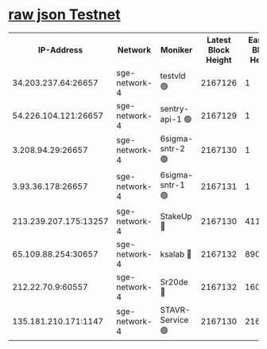 
[raw json Testnet](https://rpc-check.sget.stavr.tech/sget/rpc-sget-result.json)
=


<table><tr><th>IP-Address</th><th>Network</th><th>Moniker</th><th>Latest Block Height</th><th>Earliest Block Height</th><th>Catching Up</th><th>Tx Index</th><th>Voting Power</th><th>Scan Time</th></tr><tr><td>34.203.237.64:26657</td><td>sge-network-4</td><td>testvld 🟢</td><td>2167126</td><td>1</td><td>False</td><td>on</td><td>0</td><td>2024-03-25T09:28:19.264564801UTC</td></tr><tr><td>54.226.104.121:26657</td><td>sge-network-4</td><td>sentry-api-1 🟢</td><td>2167129</td><td>1</td><td>False</td><td>on</td><td>0</td><td>2024-03-25T09:28:34.183165096UTC</td></tr><tr><td>3.208.94.29:26657</td><td>sge-network-4</td><td>6sigma-sntr-2 🟢</td><td>2167130</td><td>1</td><td>False</td><td>on</td><td>0</td><td>2024-03-25T09:28:41.440884561UTC</td></tr><tr><td>3.93.36.178:26657</td><td>sge-network-4</td><td>6sigma-sntr-1 🟢</td><td>2167131</td><td>1</td><td>False</td><td>on</td><td>0</td><td>2024-03-25T09:28:46.110921529UTC</td></tr><tr><td>213.239.207.175:13257</td><td>sge-network-4</td><td>StakeUp 🔴</td><td>2167130</td><td>411001</td><td>False</td><td>off</td><td>100</td><td>2024-03-25T09:28:40.527328401UTC</td></tr><tr><td>65.109.88.254:30657</td><td>sge-network-4</td><td>ksalab 🔴</td><td>2167132</td><td>890001</td><td>False</td><td>on</td><td>3497</td><td>2024-03-25T09:28:50.535028309UTC</td></tr><tr><td>212.22.70.9:60557</td><td>sge-network-4</td><td>Sr20de 🔴</td><td>2167132</td><td>1608978</td><td>False</td><td>on</td><td>133</td><td>2024-03-25T09:28:52.992742239UTC</td></tr><tr><td>135.181.210.171:1147</td><td>sge-network-4</td><td>STAVR-Service 🟢</td><td>2167130</td><td>2163801</td><td>False</td><td>on</td><td>0</td><td>2024-03-25T09:28:40.837420623UTC</td></tr></table>
